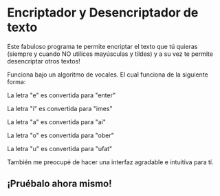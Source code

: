 <h1>Encriptador y Desencriptador de texto</h1>
<p>Este fabuloso programa te permite encriptar el texto que tú quieras (siempre y cuando NO utilices mayúsculas y tildes) y a su vez te permite desencriptar otros textos!</p>
<p>Funciona bajo un algoritmo de vocales. El cual funciona de la siguiente forma:
<p>La letra "e" es convertida para "enter"</p>
<p>La letra "i" es convertida para "imes"</p>
<p>La letra "a" es convertida para "ai"</p>
<p>La letra "o" es convertida para "ober"</p>
<p>La letra "u" es convertida para "ufat"</p>
</p>
<p>También me preocupé de hacer una interfaz agradable e intuitiva para tí.</p>
<h2>¡Pruébalo ahora mismo!</h2>
